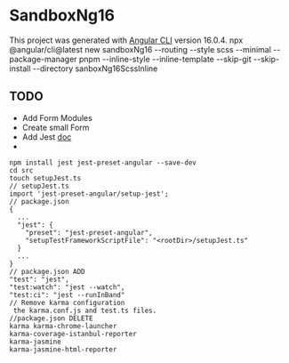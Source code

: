 # SandboxNg16
This project was generated with [Angular CLI](https://github.com/angular/angular-cli) version 16.0.4.
npx @angular/cli@latest new sandboxNg16 --routing --style scss --minimal --package-manager pnpm --inline-style --inline-template --skip-git --skip-install --directory sanboxNg16ScssInline

## TODO
* Add Form Modules
* Create small Form
* Add Jest [doc](https://medium.com/@redin.gaetan/jest-and-angular-cb70ad78ee3d)
* 

```
npm install jest jest-preset-angular --save-dev
cd src
touch setupJest.ts
// setupJest.ts
import 'jest-preset-angular/setup-jest';
// package.json
{
  ...
  "jest": {     
    "preset": "jest-preset-angular", 
    "setupTestFrameworkScriptFile": "<rootDir>/setupJest.ts"
  }
  ...
}
// package.json ADD
"test": "jest",
"test:watch": "jest --watch",
"test:ci": "jest --runInBand"
// Remove karma configuration
 the karma.conf.js and test.ts files.
//package.json DELETE
karma karma-chrome-launcher
karma-coverage-istanbul-reporter
karma-jasmine 
karma-jasmine-html-reporter
```
